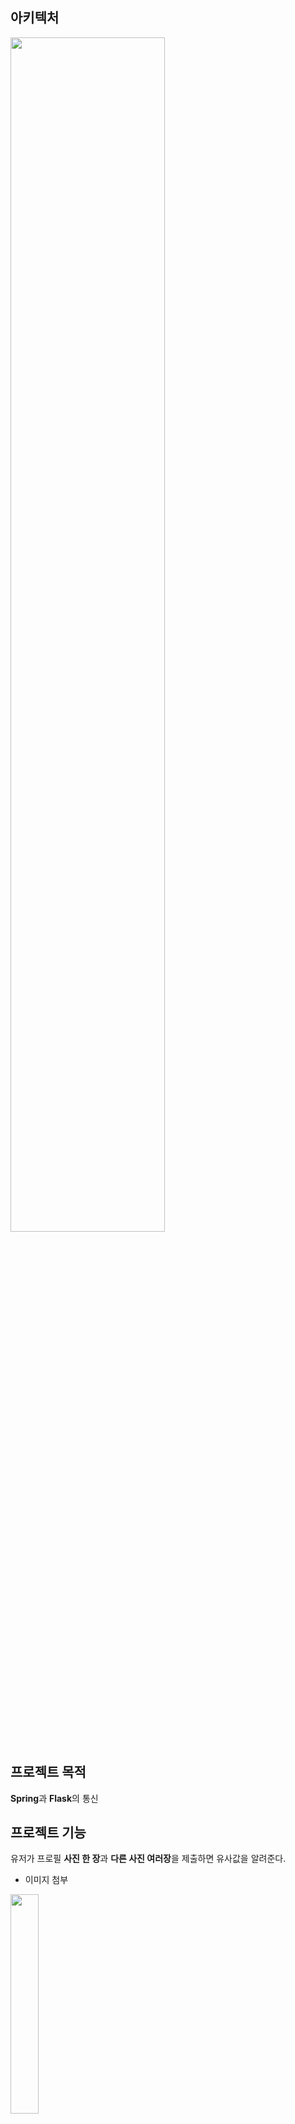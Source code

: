 ## 아키텍처
<img src = "https://github.com/FaceRecognition0/.github/assets/95980876/f5465f2c-1678-467d-aa24-37e6e37bbd54.jpg" width="70%" height="70%">

## 프로젝트 목적
**Spring**과 **Flask**의 통신

## 프로젝트 기능
유저가 프로필 **사진 한 장**과 **다른 사진 여러장**을 제출하면 유사값을 알려준다.

- 이미지 첨부
<img src = "https://github.com/FaceRecognition0/.github/assets/95980876/33ecf3a7-a4b5-4216-a745-4605b6924678.jpg" width="30%" height="30%">

- 결과
![image](https://github.com/FaceRecognition0/.github/assets/95980876/e3b3a5ad-5c6a-496a-8997-190c0b9af209)
